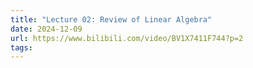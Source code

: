 ```yaml
---
title: "Lecture 02: Review of Linear Algebra"
date: 2024-12-09
url: https://www.bilibili.com/video/BV1X7411F744?p=2
tags:
---
```


